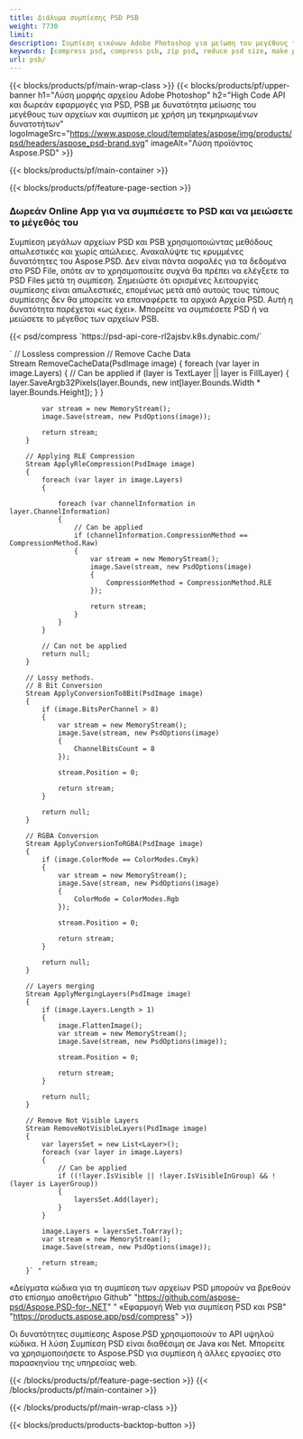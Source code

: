 ```yaml
---
title: Διάλυμα συμπίεσης PSD PSB
weight: 7730
limit: 
description: Συμπίεση εικόνων Adobe Photoshop για μείωση του μεγέθους των αρχείων
keywords: [compress psd, compress psb, zip psd, reduce psd size, make psd smaller, remove unnecessary psd data, remove odd psd layers]
url: psb/
---
```

{{< blocks/products/pf/main-wrap-class >}}
{{< blocks/products/pf/upper-banner h1="Λύση μορφής αρχείου Adobe Photoshop" h2="High Code API και δωρεάν εφαρμογές για PSD, PSB με δυνατότητα μείωσης του μεγέθους των αρχείων και συμπίεση με χρήση μη τεκμηριωμένων δυνατοτήτων" logoImageSrc="https://www.aspose.cloud/templates/aspose/img/products/psd/headers/aspose_psd-brand.svg" imageAlt="Λύση προϊόντος Aspose.PSD" >}}

{{< blocks/products/pf/main-container >}}

{{< blocks/products/pf/feature-page-section >}}
<h3 class="headingpdleft">Δωρεάν Online App για να συμπιέσετε το PSD και να μειώσετε το μέγεθός του</h3>
<p>Συμπίεση μεγάλων αρχείων PSD και PSB χρησιμοποιώντας μεθόδους απωλεστικές και χωρίς απώλειες. Ανακαλύψτε τις κρυμμένες δυνατότητες του Aspose.PSD. Δεν είναι πάντα ασφαλές για τα δεδομένα στο PSD File, οπότε αν το χρησιμοποιείτε συχνά θα πρέπει να ελέγξετε τα PSD Files μετά τη συμπίεση. Σημειώστε ότι ορισμένες λειτουργίες συμπίεσης είναι απωλεστικές, επομένως μετά από αυτούς τους τύπους συμπίεσης δεν θα μπορείτε να επαναφέρετε τα αρχικά Αρχεία PSD. Αυτή η δυνατότητα παρέχεται «ως έχει». Μπορείτε να συμπιέσετε PSD ή να μειώσετε το μέγεθος των αρχείων PSB.</p>
{{< psd/compress `https://psd-api-core-rl2ajsbv.k8s.dynabic.com/` 

`      // Lossless compression
        // Remove Cache Data			
        Stream RemoveCacheData(PsdImage image)
        {
            foreach (var layer in image.Layers)
            {
                // Can be applied
                if (layer is TextLayer || layer is FillLayer)
                {
                    layer.SaveArgb32Pixels(layer.Bounds, new int[layer.Bounds.Width * layer.Bounds.Height]);
                }
            }

            var stream = new MemoryStream();
            image.Save(stream, new PsdOptions(image));

            return stream;
        }

        // Applying RLE Compression
        Stream ApplyRleCompression(PsdImage image)
        {
            foreach (var layer in image.Layers)
            {

                foreach (var channelInformation in layer.ChannelInformation)
                {
                    // Can be applied
                    if (channelInformation.CompressionMethod == CompressionMethod.Raw)
                    {
                        var stream = new MemoryStream();
                        image.Save(stream, new PsdOptions(image)
                        {
                            CompressionMethod = CompressionMethod.RLE
                        });

                        return stream;
                    }
                }
            }

            // Can not be applied
            return null;
        }

        // Lossy methods.
        // 8 Bit Conversion
        Stream ApplyConversionTo8Bit(PsdImage image)
        {
            if (image.BitsPerChannel > 8)
            {
                var stream = new MemoryStream();
                image.Save(stream, new PsdOptions(image)
                {
                    ChannelBitsCount = 8
                });

                stream.Position = 0;

                return stream;
            }

            return null;
        }
       
        // RGBA Conversion
        Stream ApplyConversionToRGBA(PsdImage image)
        {
            if (image.ColorMode == ColorModes.Cmyk)
            {
                var stream = new MemoryStream();
                image.Save(stream, new PsdOptions(image)
                {
                    ColorMode = ColorModes.Rgb
                });

                stream.Position = 0;

                return stream;
            }

            return null;
        }

        // Layers merging
        Stream ApplyMergingLayers(PsdImage image)
        {
            if (image.Layers.Length > 1)
            {
                image.FlattenImage();
                var stream = new MemoryStream();
                image.Save(stream, new PsdOptions(image));

                stream.Position = 0;

                return stream;
            }

            return null;
        }

        // Remove Not Visible Layers
        Stream RemoveNotVisibleLayers(PsdImage image)
        {
            var layersSet = new List<Layer>();
            foreach (var layer in image.Layers)
            {
                // Can be applied
                if ((!layer.IsVisible || !layer.IsVisibleInGroup) && !(layer is LayerGroup))
                {
                    layersSet.Add(layer);
                }
            }

            image.Layers = layersSet.ToArray();
            var stream = new MemoryStream();
            image.Save(stream, new PsdOptions(image));

            return stream;
        }` "
«Δείγματα κώδικα για τη συμπίεση των αρχείων PSD μπορούν να βρεθούν στο επίσημο αποθετήριο Github"  "https://github.com/aspose-psd/Aspose.PSD-for-.NET" "
«Εφαρμογή Web για συμπίεση PSD και PSB" "https://products.aspose.app/psd/compress" >}}
<p>Οι δυνατότητες συμπίεσης Aspose.PSD χρησιμοποιούν το API υψηλού κώδικα. Η λύση Συμπίεση PSD είναι διαθέσιμη σε Java και Net. Μπορείτε να χρησιμοποιήσετε το Aspose.PSD για συμπίεση ή άλλες εργασίες στο παρασκηνίου της υπηρεσίας web.</p>
{{< /blocks/products/pf/feature-page-section >}}
{{< /blocks/products/pf/main-container >}}


{{< /blocks/products/pf/main-wrap-class >}}

{{< blocks/products/products-backtop-button >}}
